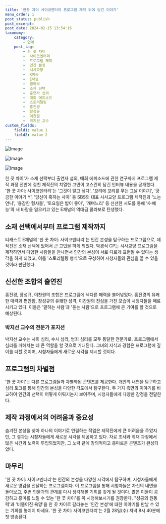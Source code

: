 ```yaml
---
title: '한끗 차이 사이코멘터리 프로그램 제작 뒤에 담긴 이야기'
menu_order: 1
post_status: publish
post_excerpt: 
post_date: 2024-02-15 13:54:16
taxonomy:
    category:
        - 연예
    post_tag:
        - 한 끗 차이
        -  사이코멘터리
        -  프로그램 제작
        -  인간 본성
        -  시사교양
        -  K예능
        -  E채널
        -  콜라보
        -  소재 선택
        -  출연자 섭외
        -  매회 에피소드
        -  스토리텔링
        -  홍진경
        -  장성규
        -  이찬원
        -  박지선 교수
custom_fields:
    field1: value 1
    field2: value 2
---
```


![Image](https://mimgnews.pstatic.net/image/408/2024/02/14/0000214759_001_20240214153901389.jpg?type=w540)

![Image](https://ssl.pstatic.net/mimgnews/image/408/2024/02/14/0000214759_002_20240214153901424.jpg?type=w540)

![Image](https://mimgnews.pstatic.net/image/408/2024/02/14/0000214759_003_20240214153901445.jpg?type=w540)

한 끗 차이'가 소재 선택부터 출연자 섭외, 매회 에피소드에 관한 연구까지 프로그램 제작 과정 전반에 걸친 제작진의 치열한 고민이 고스란히 담긴 인터뷰 내용을 공개했다. '한 끗 차이: 사이코멘터리'는 '그것이 알고 싶다', '꼬리에 꼬리를 무는 그날 이야기', '궁금한 이야기 Y', '당신이 혹하는 사이' 등 SBS의 대표 시사교양 프로그램 제작진과 '노는 언니', '용감한 형사들', '토요일은 밥이 좋아', '개며느리' 등 신선한 시도를 통해 'K-예능'의 새 바람을 일으키고 있는 E채널의 역대급 콜라보로 탄생했다.
## 소재 선택에서부터 프로그램 제작까지
티캐스트 E채널의 '한 끗 차이: 사이코멘터리'는 인간 본성을 탐구하는 프로그램으로, 제작진은 소재 선택에 있어서 큰 고민을 하게 되었다. 박경식 CP는 시사교양 프로그램을 제작하면서 다양한 사람들을 만나면서 인간의 본성이 서로 다르게 표현될 수 있다는 생각을 하게 되었고, 이를 '스토리텔링 형식'으로 구성하여 시청자들의 관심을 끌 수 있을 것이라 판단했다.
## 신선한 조합의 출연진
홍진경, 장성규, 이찬원의 조합은 프로그램에 색다른 매력을 불어넣었다. 홍진경의 유쾌한 매력과 편안함, 장성규의 유쾌한 성격, 이찬원의 진심을 가진 모습이 시청자들을 매료시키고 있다. 이들은 '말하는 사람'과 '듣는 사람'으로 프로그램에 큰 기여를 할 것으로 예상된다.
### 박지선 교수의 전문가 포지션
박지선 교수는 사회 심리, 수사 심리, 범죄 심리를 모두 통달한 전문가로, 프로그램에서 심리를 파헤치는 데 큰 역할을 할 것으로 기대된다. 그녀의 지식과 경험은 프로그램에 깊이를 더할 것이며, 시청자들에게 새로운 시각을 제시할 것이다.
## 프로그램의 차별점
'한 끗 차이'는 다른 프로그램들과 차별화된 콘텐츠를 제공한다. 개인의 내면을 탐구하고 심리 토크를 통해 인간의 본성을 다양한 각도에서 탐구한다. 두 가지 측면의 이야기를 비교하여 인간의 선택이 어떻게 이뤄지는지 보여주며, 시청자들에게 다양한 감정을 전달한다.
## 제작 과정에서의 어려움과 중요성
숨겨진 본성을 찾아 하나의 이야기로 연결하는 작업은 제작진에게 큰 어려움을 주었지만, 그 결과는 시청자들에게 새로운 시각을 제공하고 있다. 자료 조사와 취재 과정에서 많은 시간과 노력이 투입되었지만, 그 노력 끝에 창의적이고 흥미로운 콘텐츠가 완성되었다.
## 마무리
'한 끗 차이: 사이코멘터리'는 인간의 본성을 다양한 시각에서 탐구하며, 시청자들에게 새로운 영감을 전달하는 프로그램이다. 이 프로그램을 통해 시청자들은 자신의 내면을 돌아보고, 주변 인물과의 관계를 다시 생각해볼 기회를 갖게 될 것이다. 많은 이들이 공감하고 흥미를 느낄 수 있는 '한 끗 차이'를 꼭 시청해보시기를 권장한다. "성공의 원동력'과 '비뚤어진 욕망'을 한 끗 차이로 갈라놓는 '인간 본성'에 대한 이야기를 만날 수 있는 기회를 놓치지 마세요. '한 끗 차이: 사이코멘터리'는 2월 28일(수) 저녁 8시 40분에 첫 방송된다.
